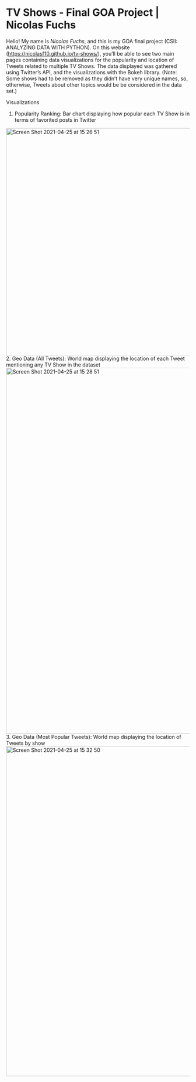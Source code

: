 # TV Shows - Final GOA Project | Nicolas Fuchs
Hello! My name is *Nicolas Fuchs*, and this is my GOA final project (CSII: ANALYZING DATA WITH PYTHON). On this website (https://nicolasf10.github.io/tv-shows/), you’ll be able to see two main pages containing data visualizations for the popularity and location of Tweets related to multiple TV Shows. The data displayed was gathered using Twitter’s API, and the visualizations with the Bokeh library. (Note: Some shows had to be removed as they didn’t have very unique names, so, otherwise, Tweets about other topics would be be considered in the data set.)

Visualizations
1. Popularity Ranking: Bar chart displaying how popular each TV Show is in terms of favorited posts in Twitter
<img width="621" alt="Screen Shot 2021-04-25 at 15 26 51" src="https://user-images.githubusercontent.com/54503503/116444445-1be53b80-a82b-11eb-82b0-e69165ff74c1.png">
2. Geo Data (All Tweets): World map displaying the location of each Tweet mentioning any TV Show in the dataset
<img width="1000" alt="Screen Shot 2021-04-25 at 15 28 51" src="https://user-images.githubusercontent.com/54503503/116444471-2273b300-a82b-11eb-8faa-dcbd31bbe027.png">
3. Geo Data (Most Popular Tweets): World map displaying the location of Tweets by show
<img width="902" alt="Screen Shot 2021-04-25 at 15 32 50" src="https://user-images.githubusercontent.com/54503503/116444488-269fd080-a82b-11eb-8227-da386b9dc26c.png">
